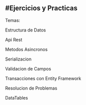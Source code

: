 #Ejercicios y Practicas
-----------------------------------------------------
Temas:

Estructura de Datos

Api Rest

Metodos Asincronos

Serializacion

Validacion de Campos

Transacciones con Entity Framework

Resolucion de Problemas

DataTables
